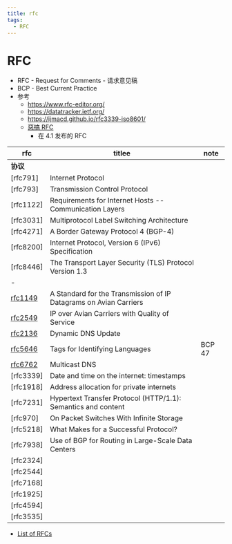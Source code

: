 ```yaml
---
title: rfc
tags:
  - RFC
---
```


# RFC

- RFC - Request for Comments - 请求意见稿
- BCP - Best Current Practice
- 参考
  - https://www.rfc-editor.org/
  - https://datatracker.ietf.org/
  - https://ijmacd.github.io/rfc3339-iso8601/
  - [惡搞 RFC](https://zh.wikipedia.org/wiki/惡搞RFC)
    - 在 4.1 发布的 RFC

| rfc       | titlee                                                            | note   |
| --------- | ----------------------------------------------------------------- | ------ |
| **协议**  |
| [rfc791]  | Internet Protocol                                                 |
| [rfc793]  | Transmission Control Protocol                                     |
| [rfc1122] | Requirements for Internet Hosts -- Communication Layers           |
| [rfc3031] | Multiprotocol Label Switching Architecture                        |
| [rfc4271] | A Border Gateway Protocol 4 (BGP-4)                               |
| [rfc8200] | Internet Protocol, Version 6 (IPv6) Specification                 |
| [rfc8446] | The Transport Layer Security (TLS) Protocol Version 1.3           |
| -         |
| [rfc1149] | A Standard for the Transmission of IP Datagrams on Avian Carriers |
| [rfc2549] | IP over Avian Carriers with Quality of Service                    |
| [rfc2136] | Dynamic DNS Update                                                |
| [rfc5646] | Tags for Identifying Languages                                    | BCP 47 |
| [rfc6762] | Multicast DNS                                                     |
| [rfc3339] | Date and time on the internet: timestamps                         |
| [rfc1918] | Address allocation for private internets                          |
| [rfc7231] | Hypertext Transfer Protocol (HTTP/1.1): Semantics and content     |
| [rfc970]  | On Packet Switches With Infinite Storage                          |
| [rfc5218] | What Makes for a Successful Protocol?                             |
| [rfc7938] | Use of BGP for Routing in Large-Scale Data Centers                |
[rfc2324]|
[rfc2544]|
[rfc7168]|
[rfc1925]|
[rfc4594]|
[rfc3535]|

[rfc2549]: https://datatracker.ietf.org/doc/html/rfc2549
[rfc1149]: https://datatracker.ietf.org/doc/html/rfc1149
[rfc2136]: https://datatracker.ietf.org/doc/html/rfc2136
[rfc5646]: https://datatracker.ietf.org/doc/html/rfc5646
[rfc6762]: https://datatracker.ietf.org/doc/html/rfc6762

- [List of RFCs](https://en.wikipedia.org/wiki/List_of_RFCs)
